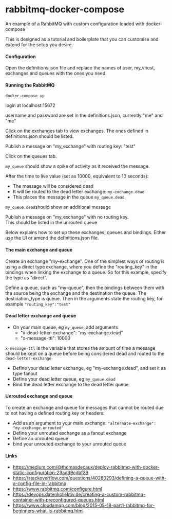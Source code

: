 # rabbitmq-docker-compose

An example of a RabbitMQ with custom configuration loaded with docker-compose

This is designed as a tutorial and boilerplate that you can customise and extend for the setup you desire.

#### Configuration

Open the definitions.json file and replace the names of user, my_vhost, exchanges and queues with the ones you need.

#### Running the RabbitMQ

`docker-compose up`

login at localhost:15672

username and password are set in the definitions.json, currently "me" and "me"

Click on the exchanges tab to view exchanges. The ones defined in definitions.json should be listed.

Publish a message on "my_exchange" with routing key: "test"  

Click on the queues tab.

`my_queue` should show a spike of activity as it received the message.

After the time to live value (set as 10000, equivalent to 10 seconds):
- The message will be considered dead
- It will be routed to the dead letter exchange: `my-exchange.dead`
- This places the message in the queue `my_queue.dead`

`my_queue.dead`should show an additional message

Publish a message on "my_exchange" with no routing key.  
This should be listed in the unrouted queue

Below explains how to set up these exchanges, queues and bindings. Either use the UI or amend the definitions.json file.

#### The main exchange and queue

Create an exchange "my-exchange". One of the simplest ways of routing is using a direct type exchange, where you define the "routing_key" in the bindings when linking the exchange to a queue. So for this example, specify the type as "direct".

Define a queue, such as "my-queue", then the bindings between them with the source being the exchange and the destination the queue. The destination_type is queue. Then in the arguments state the routing key, for example `"routing_key":"test"`

#### Dead letter exchange and queue

- On your main queue, eg `my_queue`, add arguments
    - "x-dead-letter-exchange": "my-exchange.dead"
    - "x-message-ttl": 10000

`x-message-ttl` is the variable that stores the amount of time a message should be kept on a queue before being considered dead and routed to the `dead-letter-exchange`

- Define your dead letter exchange, eg "my-exchange.dead", and set it as type fanout
- Define your dead letter queue, eg `my_queue.dead`
- Bind the dead letter exchange to the dead letter queue

#### Unrouted exchange and queue

To create an exchange and queue for messages that cannot be routed due to not having a defined routing key or headers:
- Add as an argument to your main exchange: `"alternate-exchange": "my-exchange.unrouted"`
- Define your unrouted exchange as a fanout exchange
- Define an unrouted queue
- bind your unrouted exchange to your unrouted queue

#### Links

* https://medium.com/@thomasdecaux/deploy-rabbitmq-with-docker-static-configuration-23ad39cdbf39
* https://stackoverflow.com/questions/40280293/defining-a-queue-with-a-config-file-in-rabbitmq
* https://www.rabbitmq.com/configure.html
* https://devops.datenkollektiv.de/creating-a-custom-rabbitmq-container-with-preconfigured-queues.html
* https://www.cloudamqp.com/blog/2015-05-18-part1-rabbitmq-for-beginners-what-is-rabbitmq.html
